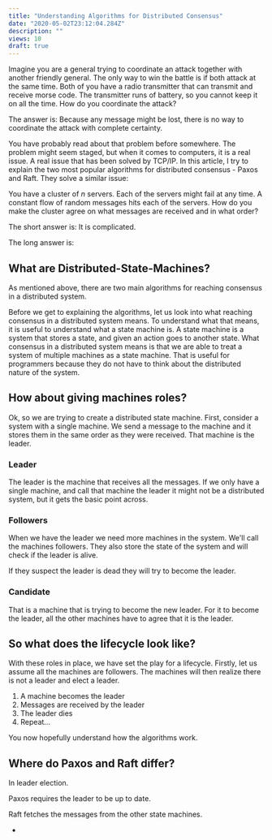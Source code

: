 ```yaml
---
title: "Understanding Algorithms for Distributed Consensus"
date: "2020-05-02T23:12:04.284Z"
description: ""
views: 10
draft: true
---
```



<!-- 

Getting humans to agree on what's right or wrong is really hard. Making machines agree is should be much easier - in theory. That is until you realize that a machine can die at any time, can loose its ability to speak and so on. In this blog post I'll go throught the paper called "Paxos vs Raft: Have we reached consensus on distributed consensus?" and try to explain what the different algorithms do.


Paper 

Abstract
- Consensus is critical 
- Two main algorithms 
    - Paxos
    - Raft
- Raft is simpler 

Introduction 
- State machine replication 
    - Paxos is the defecto algorithm -> hard to understand
- Raft is simpler whilst being as efficient
- Reft 
    - Presentation
        - Pragmatic
    - Simplicity 
        - Simlicity over performance 
    - Underlying algorithm
        - Novel approach to lear election
- Paxos is a family of algorithms 
    - Chubby 
- No difference in understandability

Background 
- 

-->


Imagine you are a general trying to coordinate an attack together with another friendly general. The only way to win the battle is if both attack at the same time. Both of you have a radio transmitter that can transmit and receive morse code. The transmitter runs of battery, so you cannot keep it on all the time. How do you coordinate the attack?

The answer is: Because any message might be lost, there is no way to coordinate the attack with complete certainty.

You have probably read about that problem before somewhere. The problem might seem staged, but when it comes to computers, it is a real issue. A real issue that has been solved by TCP/IP. In this article, I try to explain the two most popular algorithms for distributed consensus - Paxos and Raft. They solve a similar issue:

You have a cluster of _n_ servers. Each of the servers might fail at any time. A constant flow of random messages hits each of the servers. How do you make the cluster agree on what messages are received and in what order?

The short answer is: It is complicated.

The long answer is:

## What are Distributed-State-Machines?

As mentioned above, there are two main algorithms for reaching consensus in a distributed system.

Before we get to explaining the algorithms, let us look into what reaching consensus in a distributed system means. To understand what that means, it is useful to understand what a state machine is. A state machine is a system that stores a state, and given an action goes to another state. What consensus in a distributed system means is that we are able to treat a system of multiple machines as a state machine. That is useful for programmers because they do not have to think about the distributed nature of the system.

## How about giving machines roles?

Ok, so we are trying to create a distributed state machine. First, consider a system with a single machine. We send a message to the machine and it stores them in the same order as they were received. That machine is the leader.

### Leader

The leader is the machine that receives all the messages. If we only have a single machine, and call that machine the leader it might not be a distributed system, but it gets the basic point across.

### Followers

When we have the leader we need more machines in the system. We&#39;ll call the machines followers. They also store the state of the system and will check if the leader is alive.

If they suspect the leader is dead they will try to become the leader.

### Candidate

That is a machine that is trying to become the new leader. For it to become the leader, all the other machines have to agree that it is the leader.

## So what does the lifecycle look like?

With these roles in place, we have set the play for a lifecycle. Firstly, let us assume all the machines are followers. The machines will then realize there is not a leader and elect a leader.

1. A machine becomes the leader
2. Messages are received by the leader
3. The leader dies
4. Repeat...

You now hopefully understand how the algorithms work.

## Where do Paxos and Raft differ?

In leader election.

Paxos requires the leader to be up to date.

Raft fetches the messages from the other state machines.

-